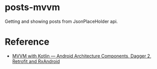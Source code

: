 # posts-mvvm
Getting and showing posts from JsonPlaceHolder api.

# Reference
- [MVVM with Kotlin — Android Architecture Components, Dagger 2, Retrofit and RxAndroid](https://proandroiddev.com/mvvm-with-kotlin-android-architecture-components-dagger-2-retrofit-and-rxandroid-1a4ebb38c699)